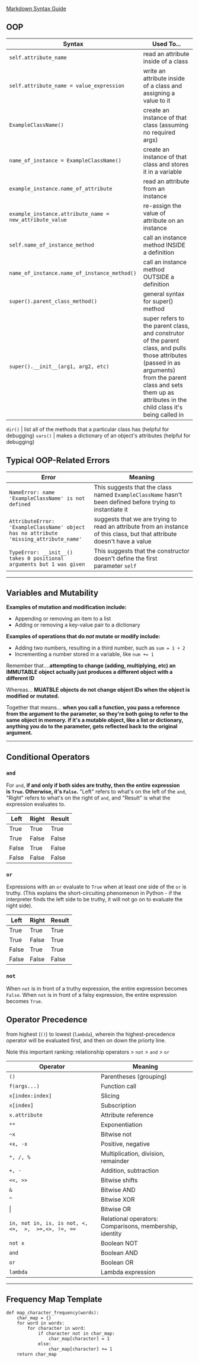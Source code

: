 
[Markdown Syntax Guide](https://www.markdownguide.org/basic-syntax/)



## **OOP**

Syntax | Used To...
--- | ---
`self.attribute_name` | read an attribute inside of a class
`self.attribute_name = value_expression` |  write an attribute inside of a class and assigning a value to it
`ExampleClassName()` | create an instance of that class (assuming no required args)
`name_of_instance = ExampleClassName()` | create an instance of that class and stores it in a variable
`example_instance.name_of_attribute` | read an attribute from an instance 
`example_instance.attribute_name = new_attribute_value` | re-assign the value of attribute on an instance 
`self.name_of_instance_method` | call an instance method INSIDE a definition
`name_of_instance.name_of_instance_method()` | call an instance method OUTSIDE a definition
`super().parent_class_method() ` | general syntax for super() method
`super().__init__(arg1, arg2, etc)` | super refers to the parent class, and construtor of the parent class, and pulls those attributes (passed in as arguments) from the parent class and sets them up as attributes in the child class it's being called in 

`dir()` | list all of the methods that a particular class has (helpful for debugging)
`vars()` | makes a dictionary of an object's attributes (helpful for debugging)



## **Typical OOP-Related Errors**
Error | Meaning
--- | ---
`NameError: name 'ExampleClassName' is not defined` | This suggests that the class named `ExampleClassName` hasn't been defined before trying to instantiate it
`AttributeError: 'ExampleClassName' object has no attribute 'missing_attribute_name'` | suggests that we are trying to read an attribute from an instance of this class, but that attribute doesn't have a value
`TypeError: __init__() takes 0 positional arguments but 1 was given` | This suggests that the constructor doesn't define the first parameter `self`


---

## **Variables and Mutability**

**Examples of mutation and modification include:**
- Appending or removing an item to a list
- Adding or removing a key-value pair to a dictionary

**Examples of operations that do *not* mutate or modify include:**
- Adding two numbers, resulting in a third number, such as `sum = 1 + 2`
- Incrementing a number stored in a variable, like `num += 1`

Remember that....**attempting to change (adding, multiplying, etc) an IMMUTABLE object actually just produces a different object with a different ID**

Whereas... **MUATBLE objects do not change object IDs when the object is modified or mutated.**

Together that means... **when you call a function, you pass a reference from the argument to the parameter, so they're both going to refer to the same object in memory. if it's a mutable object, like a list or dictionary, anything you do to the parameter, gets reflected back to the original argument.**

---

## **Conditional Operators**

### `and`

For `and`, **if and only if both sides are truthy, then the entire expression is `True`. Otherwise, it's `False`.**
"Left" refers to what's on the left of the `and`, "Right" refers to what's on the right of `and`, and "Result" is what the expression evaluates to.

Left | Right |	Result
--- | --- | ---
True | True | True
True | False | False
False | True | False
False | False | False

### `or`

Expressions with an `or` evaluate to `True` when at least one side of the `or` is truthy.
(This explains the short-circuiting phenomenon in Python - if the interpreter finds the left side to be truthy, it will not go on to evaluate the right side). 

Left | Right |	Result
--- | --- | ---
True | True | True
True | False | True
False | True | True
False | False | False

### `not`

When `not` is in front of a truthy expression, the entire expression becomes `False`. When `not` is in front of a falsy expression, the entire expression becomes `True`.


## **Operator Precedence**

from highest (`()`) to lowest (`lambda`), wherein the highest-precedence operator will be evaluated first, and then on down the priorty line.

Note this important ranking:
relationship operators > `not` > `and` > `or`

Operator | Meaning
--- | ---
`()`	| Parentheses (grouping)
`f(args...)`	| Function call
`x[index:index]`	| Slicing
`x[index]`	| Subscription
`x.attribute` | Attribute reference
`**`	| Exponentiation
`~x`	| Bitwise not
`+x, -x`	| Positive, negative
`*, /, %`	| Multiplication, division, remainder
`+, -`	| Addition, subtraction
`<<, >>`	| Bitwise shifts
`&`	| Bitwise AND
`^`	| Bitwise XOR
 &#124;  	| Bitwise OR
`in, not in, is, is not, <, <=,  >,  >=,<>, !=, ==`	| Relational operators: Comparisons, membership, identity
`not x`	| Boolean NOT
`and`	| Boolean AND
`or`	| Boolean OR
`lambda`	| Lambda expression

---

## Frequency Map Template

    def map_character_frequency(words):
        char_map = {}
        for word in words:
            for character in word:
                if character not in char_map:
                    char_map[character] = 1
                else:
                    char_map[character] += 1
        return char_map